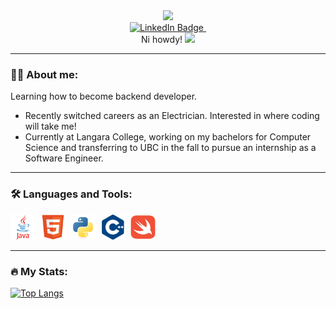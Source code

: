 <div id="header" align="center">
  <img src="https://media.giphy.com/media/13HgwGsXF0aiGY/giphy.gif" width="250"/>
</div>
<div id="badges" align="center">
  <a href="https://www.linkedin.com/in/michaelliuu/">
    <img src="https://img.shields.io/badge/LinkedIn-blue?style=for-the-badge&logo=linkedin&logoColor=white" alt="LinkedIn Badge"/>
  </a>
  <a>
    <img src="https://komarev.com/ghpvc/?username=your-github-username&style=flat-square&color=ff69b4" alt=""/>
  </a>
</div>
<div align="center"> 
  Ni howdy!
  <img src="https://media.giphy.com/media/hvRJCLFzcasrR4ia7z/giphy.gif" width="25px"/>
</div>

---

### :man_technologist: About me:
Learning how to become backend developer.
- Recently switched careers as an Electrician. Interested in where coding will take me!
- Currently at Langara College, working on my bachelors for Computer Science and transferring to UBC in the fall to pursue an internship as a Software Engineer.

---

### :hammer_and_wrench: Languages and Tools:

<div>
  <img src="https://github.com/devicons/devicon/blob/master/icons/java/java-original-wordmark.svg" title="Java" alt="Java" width="40" height="40"/>&nbsp;
  <img src="https://github.com/devicons/devicon/blob/master/icons/html5/html5-original.svg" title="HTML5" alt="HTML" width="40" height="40"/>&nbsp;
  <img src="https://github.com/devicons/devicon/blob/master/icons/python/python-original.svg" title="HTML5" alt="HTML" width="40" height="40"/>&nbsp;
  <img src="https://github.com/devicons/devicon/blob/master/icons/cplusplus/cplusplus-plain.svg" title="HTML5" alt="HTML" width="40" height="40"/>&nbsp;
  <img src="https://github.com/devicons/devicon/blob/master/icons/swift/swift-original.svg" title="HTML5" alt="HTML" width="40" height="40"/>&nbsp;
</div>  

---

### :fire: My Stats:

[![Top Langs](https://github-readme-stats.vercel.app/api/top-langs/?username=michaelliuuu&layout=compact&theme=vision-friendly-dark)](https://github.com/michaelliuuu/github-readme-stats)

